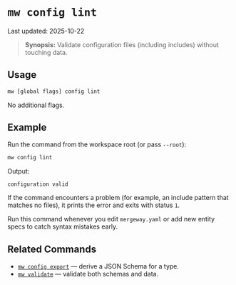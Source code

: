 # `mw config lint`

Last updated: 2025-10-22

> **Synopsis:** Validate configuration files (including includes) without touching data.

## Usage

```bash
mw [global flags] config lint
```

No additional flags.

## Example

Run the command from the workspace root (or pass `--root`):

```bash
mw config lint
```

Output:

```
configuration valid
```

If the command encounters a problem (for example, an include pattern that matches no files), it prints the error and exits with status `1`.

Run this command whenever you edit `mergeway.yaml` or add new entity specs to catch syntax mistakes early.

## Related Commands

- [`mw config export`](config-export.md) — derive a JSON Schema for a type.
- [`mw validate`](validate.md) — validate both schemas and data.
